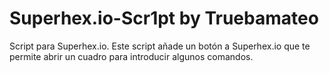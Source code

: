 # Superhex.io-Scr1pt by Truebamateo
Script para Superhex.io. Este script añade un botón a Superhex.io que te permite abrir un cuadro para introducir algunos comandos.
